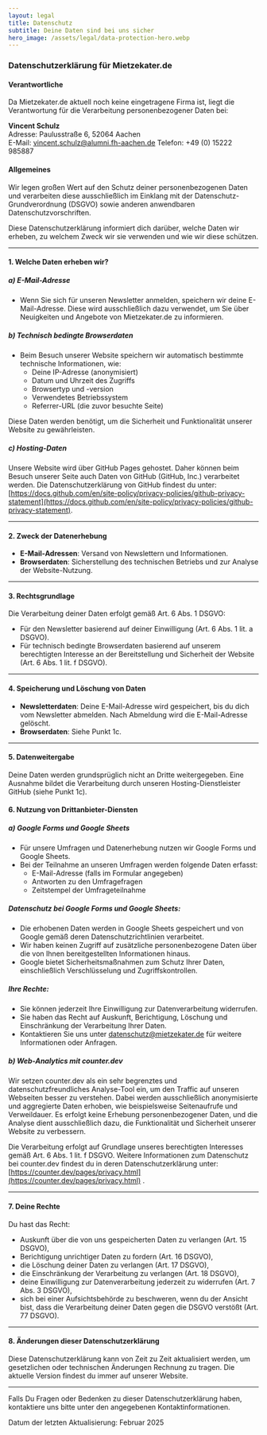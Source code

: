 ```yaml
---
layout: legal
title: Datenschutz
subtitle: Deine Daten sind bei uns sicher
hero_image: /assets/legal/data-protection-hero.webp
---
```


### Datenschutzerklärung für Mietzekater.de

#### Verantwortliche
Da Mietzekater.de aktuell noch keine eingetragene Firma ist, liegt die Verantwortung für die Verarbeitung personenbezogener Daten bei:

**Vincent Schulz**  
Adresse: Paulusstraße 6, 52064 Aachen  
E-Mail: vincent.schulz@alumni.fh-aachen.de 
Telefon: +49 (0) 15222 985887  

#### Allgemeines
Wir legen großen Wert auf den Schutz deiner personenbezogenen Daten und verarbeiten diese ausschließlich im Einklang mit der Datenschutz-Grundverordnung (DSGVO) sowie anderen anwendbaren Datenschutzvorschriften. 

Diese Datenschutzerklärung informiert dich darüber, welche Daten wir erheben, zu welchem Zweck wir sie verwenden und wie wir diese schützen.

---

#### 1. Welche Daten erheben wir?
##### a) **E-Mail-Adresse**
- Wenn Sie sich für unseren Newsletter anmelden, speichern wir deine E-Mail-Adresse. Diese wird ausschließlich dazu verwendet, um Sie über Neuigkeiten und Angebote von Mietzekater.de zu informieren.

##### b) **Technisch bedingte Browserdaten**
- Beim Besuch unserer Website speichern wir automatisch bestimmte technische Informationen, wie:
  - Deine IP-Adresse (anonymisiert)
  - Datum und Uhrzeit des Zugriffs
  - Browsertyp und -version
  - Verwendetes Betriebssystem
  - Referrer-URL (die zuvor besuchte Seite)

Diese Daten werden benötigt, um die Sicherheit und Funktionalität unserer Website zu gewährleisten. 

##### c) **Hosting-Daten**
Unsere Website wird über GitHub Pages gehostet. Daher können beim Besuch unserer Seite auch Daten von GitHub (GitHub, Inc.) verarbeitet werden. Die Datenschutzerklärung von GitHub findest du unter: [https://docs.github.com/en/site-policy/privacy-policies/github-privacy-statement](https://docs.github.com/en/site-policy/privacy-policies/github-privacy-statement).

---

#### 2. Zweck der Datenerhebung
- **E-Mail-Adressen**: Versand von Newslettern und Informationen.
- **Browserdaten**: Sicherstellung des technischen Betriebs und zur Analyse der Website-Nutzung.

---

#### 3. Rechtsgrundlage
Die Verarbeitung deiner Daten erfolgt gemäß Art. 6 Abs. 1 DSGVO:
- Für den Newsletter basierend auf deiner Einwilligung (Art. 6 Abs. 1 lit. a DSGVO).
- Für technisch bedingte Browserdaten basierend auf unserem berechtigten Interesse an der Bereitstellung und Sicherheit der Website (Art. 6 Abs. 1 lit. f DSGVO).

---

#### 4. Speicherung und Löschung von Daten
- **Newsletterdaten**: Deine E-Mail-Adresse wird gespeichert, bis du dich vom Newsletter abmelden. Nach Abmeldung wird die E-Mail-Adresse gelöscht.
- **Browserdaten**: Siehe Punkt 1c.

---

#### 5. Datenweitergabe
Deine Daten werden grundsprüglich nicht an Dritte weitergegeben. Eine Ausnahme bildet die Verarbeitung durch unseren Hosting-Dienstleister GitHub (siehe Punkt 1c).

#### 6. Nutzung von Drittanbieter-Diensten
##### a) **Google Forms und Google Sheets**
- Für unsere Umfragen und Datenerhebung nutzen wir Google Forms und Google Sheets.
- Bei der Teilnahme an unseren Umfragen werden folgende Daten erfasst:
  - E-Mail-Adresse (falls im Formular angegeben)
  - Antworten zu den Umfragefragen
  - Zeitstempel der Umfrageteilnahme

##### Datenschutz bei Google Forms und Google Sheets:
- Die erhobenen Daten werden in Google Sheets gespeichert und von Google gemäß deren Datenschutzrichtlinien verarbeitet.
- Wir haben keinen Zugriff auf zusätzliche personenbezogene Daten über die von Ihnen bereitgestellten Informationen hinaus.
- Google bietet Sicherheitsmaßnahmen zum Schutz Ihrer Daten, einschließlich Verschlüsselung und Zugriffskontrollen.

##### Ihre Rechte:
- Sie können jederzeit Ihre Einwilligung zur Datenverarbeitung widerrufen.
- Sie haben das Recht auf Auskunft, Berichtigung, Löschung und Einschränkung der Verarbeitung Ihrer Daten.
- Kontaktieren Sie uns unter datenschutz@mietzekater.de für weitere Informationen oder Anfragen.

##### b) **Web-Analytics mit counter.dev**
Wir setzen counter.dev als ein sehr begrenztes und datenschutzfreundliches Analyse-Tool ein, um den Traffic auf unseren Webseiten besser zu verstehen. Dabei werden ausschließlich anonymisierte und aggregierte Daten erhoben, wie beispielsweise Seitenaufrufe und Verweildauer. Es erfolgt keine Erhebung personenbezogener Daten, und die Analyse dient ausschließlich dazu, die Funktionalität und Sicherheit unserer Website zu verbessern.

Die Verarbeitung erfolgt auf Grundlage unseres berechtigten Interesses gemäß Art. 6 Abs. 1 lit. f DSGVO. Weitere Informationen zum Datenschutz bei counter.dev findest du in deren Datenschutzerklärung unter: [https://counter.dev/pages/privacy.html](https://counter.dev/pages/privacy.html) .

---

#### 7. Deine Rechte
Du hast das Recht:
- Auskunft über die von uns gespeicherten Daten zu verlangen (Art. 15 DSGVO),
- Berichtigung unrichtiger Daten zu fordern (Art. 16 DSGVO),
- die Löschung deiner Daten zu verlangen (Art. 17 DSGVO),
- die Einschränkung der Verarbeitung zu verlangen (Art. 18 DSGVO),
- deine Einwilligung zur Datenverarbeitung jederzeit zu widerrufen (Art. 7 Abs. 3 DSGVO),
- sich bei einer Aufsichtsbehörde zu beschweren, wenn du der Ansicht bist, dass die Verarbeitung deiner Daten gegen die DSGVO verstößt (Art. 77 DSGVO).

---

#### 8. Änderungen dieser Datenschutzerklärung
Diese Datenschutzerklärung kann von Zeit zu Zeit aktualisiert werden, um gesetzlichen oder technischen Änderungen Rechnung zu tragen. Die aktuelle Version findest du immer auf unserer Website.

---

Falls Du Fragen oder Bedenken zu dieser Datenschutzerklärung haben, kontaktiere uns bitte unter den angegebenen Kontaktinformationen. 

Datum der letzten Aktualisierung: Februar 2025
